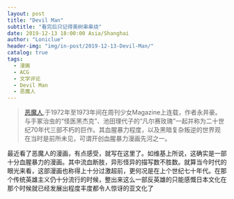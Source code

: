 ```yaml
---
layout: post
title: "Devil Man"
subtitle: "看完后只记得美树串串烧"
date: 2019-12-13 18:00:00 Asia/Shanghai
author: "Loniclue"
header-img: "img/in-post/2019-12-13-Devil-Man/"
catalog: true
tags: 
  - 漫画
  - ACG
  - 文学评论
  - Devil Man
  - 恶魔人
---
```


>  [恶魔人][],于1972年至1973年间在周刊少女Magazine上连载，作者永井豪。与手冢治虫的“怪医黑杰克”、池田理代子的“凡尔赛玫瑰”一起并称为二十世纪70年代三部不朽的巨作。其血腥暴力程度，以及黑暗复杂叛逆的世界观在当时是前所未见，可谓开创血腥暴力漫画先河之一。

最近看了恶魔人的漫画，有点感受，就写在这里了。如维基上所说，这确实是一部十分血腥暴力的漫画。其中流血断肢，异形怪异的描写数不胜数。就算当今时代的眼光来看，这部漫画也称得上十分过激超前，更何况是在上个世纪七十年代。在那个传统英雄主义仍十分流行的时候，整出来这么一部反英雄的只能感慨日本文化在那个时候就已经发展出程度丰度都令人惊讶的亚文化了

[恶魔人]:https://zh.wikipedia.org/wiki/%E6%83%A1%E9%AD%94%E4%BA%BA